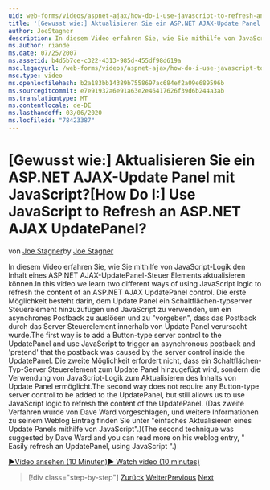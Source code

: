 ```yaml
---
uid: web-forms/videos/aspnet-ajax/how-do-i-use-javascript-to-refresh-an-aspnet-ajax-updatepanel
title: '[Gewusst wie:] Aktualisieren Sie ein ASP.NET AJAX-Update Panel mit JavaScript? | Microsoft-Dokumentation'
author: JoeStagner
description: In diesem Video erfahren Sie, wie Sie mithilfe von JavaScript-Logik den Inhalt eines ASP.NET AJAX-UpdatePanel-Steuer Elements aktualisieren können. Die erste Möglichkeit ist das Hinzufügen einer...
ms.author: riande
ms.date: 07/25/2007
ms.assetid: b4d5b7ce-c322-4313-985d-455df98d619a
msc.legacyurl: /web-forms/videos/aspnet-ajax/how-do-i-use-javascript-to-refresh-an-aspnet-ajax-updatepanel
msc.type: video
ms.openlocfilehash: b2a183bb14389b7558697ac684ef2a09e689596b
ms.sourcegitcommit: e7e91932a6e91a63e2e46417626f39d6b244a3ab
ms.translationtype: MT
ms.contentlocale: de-DE
ms.lasthandoff: 03/06/2020
ms.locfileid: "78423387"
---
```

# <a name="how-do-i-use-javascript-to-refresh-an-aspnet-ajax-updatepanel"></a><span data-ttu-id="b9153-105">[Gewusst wie:] Aktualisieren Sie ein ASP.NET AJAX-Update Panel mit JavaScript?</span><span class="sxs-lookup"><span data-stu-id="b9153-105">[How Do I:] Use JavaScript to Refresh an ASP.NET AJAX UpdatePanel?</span></span>

<span data-ttu-id="b9153-106">von [Joe Stagner](https://github.com/JoeStagner)</span><span class="sxs-lookup"><span data-stu-id="b9153-106">by [Joe Stagner](https://github.com/JoeStagner)</span></span>

<span data-ttu-id="b9153-107">In diesem Video erfahren Sie, wie Sie mithilfe von JavaScript-Logik den Inhalt eines ASP.NET AJAX-UpdatePanel-Steuer Elements aktualisieren können.</span><span class="sxs-lookup"><span data-stu-id="b9153-107">In this video we learn two different ways of using JavaScript logic to refresh the content of an ASP.NET AJAX UpdatePanel control.</span></span> <span data-ttu-id="b9153-108">Die erste Möglichkeit besteht darin, dem Update Panel ein Schaltflächen-typserver Steuerelement hinzuzufügen und JavaScript zu verwenden, um ein asynchrones Postback zu auslösen und zu "vorgeben", dass das Postback durch das Server Steuerelement innerhalb von Update Panel verursacht wurde.</span><span class="sxs-lookup"><span data-stu-id="b9153-108">The first way is to add a Button-type server control to the UpdatePanel and use JavaScript to trigger an asynchronous postback and 'pretend' that the postback was caused by the server control inside the UpdatePanel.</span></span> <span data-ttu-id="b9153-109">Die zweite Möglichkeit erfordert nicht, dass ein Schaltflächen-Typ-Server Steuerelement zum Update Panel hinzugefügt wird, sondern die Verwendung von JavaScript-Logik zum Aktualisieren des Inhalts von Update Panel ermöglicht.</span><span class="sxs-lookup"><span data-stu-id="b9153-109">The second way does not require any Button-type server control to be added to the UpdatePanel, but still allows us to use JavaScript logic to refresh the content of the UpdatePanel.</span></span> <span data-ttu-id="b9153-110">(Das zweite Verfahren wurde von Dave Ward vorgeschlagen, und weitere Informationen zu seinem Weblog Eintrag finden Sie unter "einfaches Aktualisieren eines Update Panels mithilfe von JavaScript".)</span><span class="sxs-lookup"><span data-stu-id="b9153-110">(The second technique was suggested by Dave Ward and you can read more on his weblog entry, " Easily refresh an UpdatePanel, using JavaScript ".)</span></span>

[<span data-ttu-id="b9153-111">&#9654;Video ansehen (10 Minuten)</span><span class="sxs-lookup"><span data-stu-id="b9153-111">&#9654; Watch video (10 minutes)</span></span>](https://channel9.msdn.com/Blogs/ASP-NET-Site-Videos/how-do-i-use-javascript-to-refresh-an-aspnet-ajax-updatepanel)

> [!div class="step-by-step"]
> <span data-ttu-id="b9153-112">[Zurück](how-do-i-build-a-custom-aspnet-ajax-server-control.md)
> [Weiter](how-do-i-determine-whether-an-asynchronous-postback-has-occurred.md)</span><span class="sxs-lookup"><span data-stu-id="b9153-112">[Previous](how-do-i-build-a-custom-aspnet-ajax-server-control.md)
[Next](how-do-i-determine-whether-an-asynchronous-postback-has-occurred.md)</span></span>

